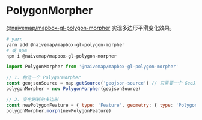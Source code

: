 # PolygonMorpher

[@naivemap/mapbox-gl-polygon-morpher](https://www.npmjs.com/package/@naivemap/mapbox-gl-polygon-morpher) 实现多边形平滑变化效果。

```bash
# yarn
yarn add @naivemap/mapbox-gl-polygon-morpher
# 或 npm
npm i @naivemap/mapbox-gl-polygon-morpher
```

```js
import PolygonMorpher from '@naivemap/mapbox-gl-polygon-morpher'

// 1. 构造一个 PolygonMorpher
const geojsonSource = map.getSource('geojson-source') // 只需要一个 GeoJSON 数据源
polygonMorpher = new PolygonMorpher(geojsonSource)

// 2. 变化到新的多边形
const newPolygonFeature = { type: 'Feature', geometry: { type: 'Polygon', coordinates: [] } }
polygonMorpher.morph(newPolygonFeature)
```

<ClientOnly>
  <common-code-view name="plugins-polygon-morpher"/>
</ClientOnly>
